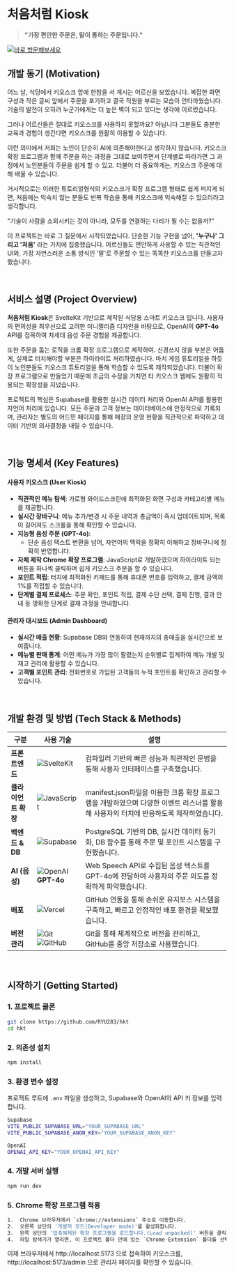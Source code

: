 # **처음처럼 Kiosk**

> **"가장 편안한 주문은, 말이 통하는 주문입니다."**

[![바로 방문해보세요](https://img.shields.io/badge/Live_Demo-Visit_Now-blue?style=for-the-badge&logo=vercel)](https://hkt-rho.vercel.app)

##  개발 동기 (Motivation)

어느 날, 식당에서 키오스크 앞에 한참을 서 계시는 어르신을 보았습니다. 복잡한 화면 구성과 작은 글씨 앞에서 주문을 포기하고 결국 직원을 부르는 모습이 안타까웠습니다. 기술의 발전이 오히려 누군가에게는 더 높은 벽이 되고 있다는 생각에 이르렀습니다.

그러나 어르신들은 절대로 키오스크를 사용하지 못할까요? 아닙니다 그분들도 충분한 교육과 경험이 생긴다면 
키오스크를 원활히 이용할 수 있습니다.

이런 의미에서 저희는 노인이 단순히 AI에 의존해야한다고 생각하지 않습니다. 키오스크 확장 프로그램과 함께 주문을 하는 과정을 그대로 보여주면서 단계별로 따라가면 그 과정에서 노인분들이 주문을 쉽게 할 수 있고. 더불어 더 중요하게는, 키오스크 주문에 대해 배울 수 있습니다.

거시적으로는 이러한 튜토리얼형식의 키오스크가 확장 프로그램 형태로 쉽게 퍼지게 되면, 처음에는 익숙치 않는 분들도 반복 학습을 통해 키오스크에 익숙해질 수 있으리라고 생각합니다.

"기술이 사람을 소외시키는 것이 아니라, 모두를 연결하는 다리가 될 수는 없을까?"

이 프로젝트는 바로 그 질문에서 시작되었습니다. 단순한 기능 구현을 넘어, **'누구나' 그리고 '처음'** 라는 가치에 집중했습니다. 어르신들도 편안하게 사용할 수 있는 직관적인 UI와, 가장 자연스러운 소통 방식인 '말'로 주문할 수 있는 똑똑한 키오스크를 만들고자 했습니다.



<br>

##  서비스 설명 (Project Overview)

**처음처럼 Kiosk**은 SvelteKit 기반으로 제작된 식당용 스마트 키오스크 입니다. 사용자의 편의성을 최우선으로 고려한 미니멀리즘 디자인을 바탕으로, OpenAI의 **GPT-4o** API를 접목하여 차세대 음성 주문 경험을 제공합니다.

또한 주문을 돕는 로직을 크롬 확장 프로그램으로 제작하여. 신경쓰지 않을 부분은 어둡게, 실제로 터치해야할 부분은 하이라이트 처리하였습니다. 마치 게임 튜토리얼을 하듯이 노인분들도 키오스크 튜토리얼을 통해 학습할 수 있도록 제작되었습니다. 더불어 확장 프로그램으로 만들었기 때문에 조금의 수정을 거치면 타 키오스크 웹에도 원활히 적용되는 확장성을 지녔습니다.

프로젝트의 핵심은 Supabase를 활용한 실시간 데이터 처리와 OpenAI API를 활용한 자언어 처리에 있습니다. 모든 주문과 고객 정보는 데이터베이스에 안정적으로 기록되며, 관리자는 별도의 어드민 페이지를 통해 매장의 운영 현황을 직관적으로 파악하고 데이터 기반의 의사결정을 내릴 수 있습니다.

<br>

##  기능 명세서 (Key Features)

####  사용자 키오스크 (User Kiosk)
-   **직관적인 메뉴 탐색**: 가로형 와이드스크린에 최적화된 화면 구성과 카테고리별 메뉴를 제공합니다.
-   **실시간 장바구니**: 메뉴 추가/변경 시 주문 내역과 총금액이 즉시 업데이트되며, 목록이 길어져도 스크롤을 통해 확인할 수 있습니다.
-   **지능형 음성 주문 (GPT-4o)**:
    -   단순 음성 텍스트 변환을 넘어, 자연어의 맥락을 정확히 이해하고 장바구니에 정확히 반영합니다.
-   **자체 제작 Chrome 확장 프로그램**: JavaScript로 개발하였으며 하이라이트 되는 버튼을 하나씩 클릭하며 쉽게 키오스크 주문을 할 수 있습니다.
-   **포인트 적립**: 터치에 최적화된 키패드를 통해 휴대폰 번호를 입력하고, 결제 금액의 1%를 적립할 수 있습니다.
-   **단계별 결제 프로세스**: 주문 확인, 포인트 적립, 결제 수단 선택, 결제 진행, 결과 안내 등 명확한 단계로 결제 과정을 안내합니다.

####  관리자 대시보드 (Admin Dashboard)
-   **실시간 매출 현황**: Supabase DB와 연동하여 현재까지의 총매출을 실시간으로 보여줍니다.
-   **메뉴별 판매 통계**: 어떤 메뉴가 가장 많이 팔렸는지 순위별로 집계하여 메뉴 개발 및 재고 관리에 활용할 수 있습니다.
-   **고객별 포인트 관리**: 전화번호로 가입된 고객들의 누적 포인트를 확인하고 관리할 수 있습니다.

<br>

##  개발 환경 및 방법 (Tech Stack & Methods)

| 구분          | 사용 기술                                                                                                                              | 설명                                                                                                |
| ------------- | -------------------------------------------------------------------------------------------------------------------------------------- | --------------------------------------------------------------------------------------------------- |
| **프론트엔드**  | ![SvelteKit](https://img.shields.io/badge/SvelteKit-FF3E00?logo=svelte&logoColor=fff)                                                  | 컴파일러 기반의 빠른 성능과 직관적인 문법을 통해 사용자 인터페이스를 구축했습니다.                  |
| **클라이언트 확장** | ![JavaScript](https://img.shields.io/badge/JavaScript-F7DF1E?logo=javascript&logoColor=black) | manifest.json파일을 이용한 크롬 확장 프로그램을 개발하였으며 다양한 이벤트 리스너를 활용해 사용자의 터치에 반응하도록 제작하였습니다. |
| **백엔드 & DB** | ![Supabase](https://img.shields.io/badge/Supabase-3ECF8E?logo=supabase&logoColor=fff)                                                  | PostgreSQL 기반의 DB, 실시간 데이터 동기화, DB 함수를 통해 주문 및 포인트 시스템을 구현했습니다.    |
| **AI (음성)** | ![OpenAI](https://img.shields.io/badge/OpenAI-412991?logo=openai&logoColor=white) **GPT-4o**                                            | Web Speech API로 수집된 음성 텍스트를 GPT-4o에 전달하여 사용자의 주문 의도를 정확하게 파악했습니다. |
| **배포**        | ![Vercel](https://img.shields.io/badge/Vercel-000?logo=vercel&logoColor=fff)                                                           | GitHub 연동을 통해 손쉬운 유지보스 시스템을 구축하고, 빠르고 안정적인 배포 환경을 확보했습니다.          |
| **버전 관리**   | ![Git](https://img.shields.io/badge/Git-F05032?logo=git&logoColor=fff) ![GitHub](https://img.shields.io/badge/GitHub-181717?logo=github&logoColor=fff) | Git을 통해 체계적으로 버전을 관리하고, GitHub를 중앙 저장소로 사용했습니다.                    |

<br>

##  시작하기 (Getting Started)

### 1. 프로젝트 클론
```bash
git clone https://github.com/RYU283/hkt
cd hkt
```

### 2. 의존성 설치

```Bash
npm install
```


### 3. 환경 변수 설정
 프로젝트 루트에 `.env` 파일을 생성하고, Supabase와 OpenAI의 API 키 정보를 입력합니다.
```bash
Supabase
VITE_PUBLIC_SUPABASE_URL="YOUR_SUPABASE_URL"
VITE_PUBLIC_SUPABASE_ANON_KEY="YOUR_SUPABASE_ANON_KEY"

OpenAI
OPENAI_API_KEY="YOUR_OPENAI_API_KEY"
```

### 4. 개발 서버 실행
```bash
npm run dev
```

### 5. Chrome 확장 프로그램 적용
```bash  
1.  Chrome 브라우저에서 `chrome://extensions` 주소로 이동합니다.
2.  오른쪽 상단의 '개발자 모드(Developer mode)'를 활성화합니다.
3.  왼쪽 상단의 '압축해제된 확장 프로그램을 로드합니다.(Load unpacked)' 버튼을 클릭합니다.
4.  파일 탐색기가 열리면, 이 프로젝트 폴더 안에 있는 `Chrome-Extension` 폴더를 선택하고 '열기'를 누릅니다.

```
이제 브라우저에서 http://localhost:5173 으로 접속하여 키오스크를, http://localhost:5173/admin 으로 관리자 페이지를 확인할 수 있습니다.